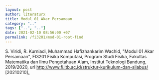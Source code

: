 ```yaml
---
layout: post
author: literaturx
title: Modul 01 Akar Persamaan
category: ".."
tags: ["..", ".."]
date: 2021-02-10 08:56:00 +07
permalink: /fi3201/mod-01-root-find
---
```

S. Viridi, R. Kurniadi, Muhammad Hafizhankarim Wachid, "Modul 01 Akar Persamaan", FI3201 Fisika Komputasi, Program Studi Fisika, Fakultas Matematika dan Ilmu Pengetahuan Alam, Institut Teknologi Bandung, 2019/2020, url <http://www.fi.itb.ac.id/struktur-kurikulum-dan-silabus/> [20210210][.](https://drive.google.com/file/d/1_rp8zmzcQrI21wVAchc0Ucm6liv0YiEt/view?usp=sharing)
